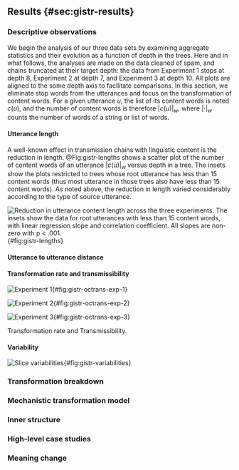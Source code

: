 ## Results {#sec:gistr-results}

### Descriptive observations

We begin the analysis of our three data sets by examining aggregate statistics and their evolution as a function of depth in the trees.
Here and in what follows, the analyses are made on the data cleaned of spam, and chains truncated at their target depth:
the data from Experiment 1 stops at depth 8, Experiment 2 at depth 7, and Experiment 3 at depth 10.
All plots are aligned to the some depth axis to facilitate comparisons.
In this section, we eliminate stop words from the utterances and focus on the transformation of content words.
For a given utterance $u$, the list of its content words is noted $c(u)$, and the number of content words is therefore $|c(u)|_w$, where $|\cdot|_w$ counts the number of words of a string or list of words.


#### Utterance length

A well-known effect in transmission chains with linguistic content is the reduction in length.
@Fig:gistr-lengths shows a scatter plot of the number of content words of an utterance $|c(u)|_w$ versus depth in a tree.
The insets show the plots restricted to trees whose root utterance has less than 15 content words (thus most utterance in those trees also have less than 15 content words).
As noted above, the reduction in length varied considerably according to the type of source utterance.

![Reduction in utterance content length across the three experiments.
The insets show the data for root utterances with less than 15 content words, with linear regression slope and correlation coefficient.
All slopes are non-zero with $p < .001$.
](images/gistr-computed/lengths.png){#fig:gistr-lengths}


#### Utterance to utterance distance


#### Transformation rate and transmissibility

<div id="fig:gistr-octrans">

![Experiment 1](images/gistr-computed/oc-rates-trans-exp-1.png){#fig:gistr-octrans-exp-1}

![Experiment 2](images/gistr-computed/oc-rates-trans-exp-2.png){#fig:gistr-octrans-exp-2}

![Experiment 3](images/gistr-computed/oc-rates-trans-exp-3.png){#fig:gistr-octrans-exp-3}

Transformation rate and Transmissibility.
</div>


#### Variability

![Slice variabilities](images/gistr-computed/variabilities.png){#fig:gistr-variabilities}


### Transformation breakdown


### Mechanistic transformation model


### Inner structure


### High-level case studies


### Meaning change

